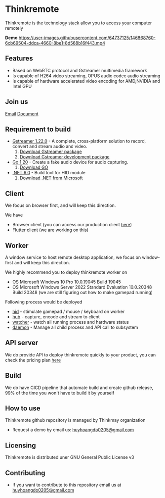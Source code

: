 Thinkremote
===================================
Thinkremote is the technology stack allow you to access your computer remotely

**Demo**
https://user-images.githubusercontent.com/64737125/146868760-6cb69504-ddca-4660-8be1-8d568b16f443.mp4


Features
--------------
- Based on WebRTC protocol and Gstreamer multimedia framework
- Is capable of H264 video streaming, OPUS audio codec audio streaming 
- Is capable of hardware accelerated video encoding for AMD,NVIDIA and Intel GPU

Join us
-----------
[Email](huyhoangdo0205@gmail.com)
[Document]()

Requirement to build
-------------------------
  - [Gstreamer 1.22.0](https://gstreamer.freedesktop.org/) - A complete, cross-platform solution to record, convert and stream audio and video.
    1. [Download Gstreamer package](https://gstreamer.freedesktop.org/data/pkg/windows/1.19.2/msvc/gstreamer-1.0-devel-msvc-x86_64-1.22.0.msi) 
    1. [Download Gstreamer development package](https://gstreamer.freedesktop.org/data/pkg/windows/1.19.2/msvc/gstreamer-1.0-msvc-x86_64-1.22.0.msi)
  - [Go 1.20](https://vb-audio.com/Cable) - Create a fake audio device for audio capturing.  
    1. [Download GO](https://go.dev/) 
  - [.NET 6.0](https://dotnet.microsoft.com/en-us/) - Build tool for HID module  
    1. [Download .NET from Microsoft](https://dotnet.microsoft.com/en-us/download/dotnet/6.0) 



Client
----------------
We focus on browser first, and will keep this direction.

We have
* Browser client (you can access our production client [here](https://remote.thinkmay.net))
* Flutter client (we are working on this)


Worker 
--------------
A window service to host remote desktop application, we focus on window-first and will keep this direction.

We highly recommend you to deploy thinkremote worker on 
* OS Microsoft Windows 10 Pro 10.0.19045 Build 19045
* OS Microsoft Windows Server 2022 Standard Evaluation 10.0.20348 Build 20348 (we are still figuring out how to make gamepad running)

Following process would be deployed 
* [hid](https://dotnet.microsoft.com/en-us/) - stimulate gamepad / mouse / keyboard on worker
* [hub](https://dotnet.microsoft.com/en-us/) - capture, encode and stream to client
* [watcher](https://dotnet.microsoft.com/en-us/) - watch all running process and hardware status
* [daemon](https://dotnet.microsoft.com/en-us/) - Manage all child process and API call to subsystem

API server
----------------
We do provide API to deploy thinkremote quickly to your product, you can check the pricing plan [here](https://summerday11.notion.site/Pricing-f7926190285a4aacaceae0cfc862de3a) 



Build
--------------
We do have CICD pipeline that automate build and create github release, 99% of the time you won't have to build it by yourself


How to use
-----------
Thinkremote github repository is managed by Thinkmay organization

- Request a demo by email us: huyhoangdo0205@gmail.com

Licensing
-----------
Thinkremote is distributed uner GNU General Public License v3

Contributing
-----------
- If you want to contribute to this repository email us at huyhoangdo0205@gmail.com
